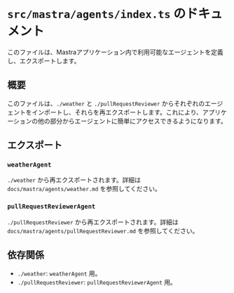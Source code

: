 # `src/mastra/agents/index.ts` のドキュメント

このファイルは、Mastraアプリケーション内で利用可能なエージェントを定義し、エクスポートします。

## 概要

このファイルは、`./weather` と `./pullRequestReviewer` からそれぞれのエージェントをインポートし、それらを再エクスポートします。これにより、アプリケーションの他の部分からエージェントに簡単にアクセスできるようになります。

## エクスポート

### `weatherAgent`

`./weather` から再エクスポートされます。詳細は `docs/mastra/agents/weather.md` を参照してください。

### `pullRequestReviewerAgent`

`./pullRequestReviewer` から再エクスポートされます。詳細は `docs/mastra/agents/pullRequestReviewer.md` を参照してください。

## 依存関係

- `./weather`: `weatherAgent` 用。
- `./pullRequestReviewer`: `pullRequestReviewerAgent` 用。
